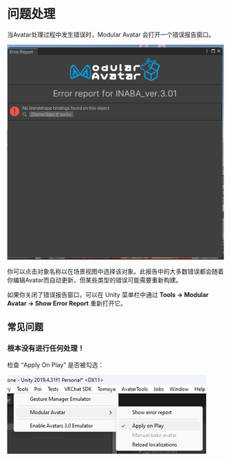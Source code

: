 ﻿---
sidebar_position: 6
---

# 问题处理

当Avatar处理过程中发生错误时，Modular Avatar 会打开一个错误报告窗口。

![Error window](error-window.png)

你可以点击对象名称以在场景视图中选择该对象。此报告中的大多数错误都会随着你编辑Avatar而自动更新，但某些类型的错误可能需要重新构建。

如果你关闭了错误报告窗口，可以在 Unity 菜单栏中通过 **Tools -> Modular Avatar -> Show Error Report** 重新打开它。

## 常见问题

### 根本没有进行任何处理！

检查 “Apply On Play” 是否被勾选：

![Apply On Play](apply-on-play.png)